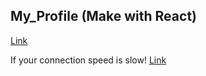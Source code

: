 ## My_Profile (Make with React)

[Link](http://jamkris.kro.kr)

If your connection speed is slow! [Link](122.34.57.9:3001)
